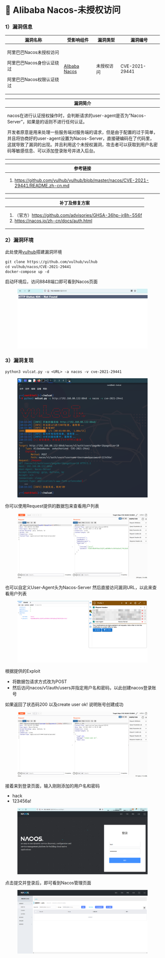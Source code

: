 # 💛 Alibaba Nacos-未授权访问

### 1）漏洞信息

|漏洞名称	|受影响组件	|漏洞类型	|漏洞编号	|
|--	|--	|--	|--	|
|<p>阿里巴巴Nacos未授权访问</p><p>阿里巴巴Nacos身份认证绕过</p><p>阿里巴巴Nacos权限认证绕过</p>	|[Alibaba Nacos](https://github.com/alibaba/nacos)	|未授权访问	|CVE-2021-29441	|

|漏洞简介	|
|--	|
|<p>nacos在进行认证授权操作时，会判断请求的user-agent是否为”Nacos-Server”，如果是的话则不进行任何认证。</p><p>开发者原意是用来处理一些服务端对服务端的请求，但是由于配置的过于简单，并且将协商好的user-agent设置为Nacos-Server，直接硬编码在了代码里，这就导致了漏洞的出现。并且利用这个未授权漏洞，攻击者可以获取到用户名密码等敏感信息、可以添加登录账号并进入后台。</p>	|

|参考链接	|
|--	|
|<ol><li><a href="https://github.com/vulhub/vulhub/blob/master/nacos/CVE-2021-29441/README.zh-cn.md">https://github.com/vulhub/vulhub/blob/master/nacos/CVE-2021-29441/README.zh-cn.md</a></li></ol>	|

|补丁及修复方案	|
|--	|
|<ol><li>（官方）<a href="https://github.com/advisories/GHSA-36hp-jr8h-556f">https://github.com/advisories/GHSA-36hp-jr8h-556f</a></li><li><a href="https://nacos.io/zh-cn/docs/auth.html">https://nacos.io/zh-cn/docs/auth.html</a></li></ol>	|

### 2）漏洞环境

此处使用[vulhub](https://github.com/vulhub/vulhub)搭建漏洞环境

```
git clone https://github.com/vulhub/vulhub
cd vulhub/nacos/CVE-2021-29441
docker-compose up -d
```

启动环境后，访问8848端口即可看到Nacos页面
<figure><img src="../../../static/imgs/vulns-alibaba/cve-2021-29441/nacos_cve_2021_29441_01.png" alt=""><figcaption></figcaption></figure>

### 3）漏洞复现

```
python3 vulcat.py -u <URL> -a nacos -v cve-2021-29441
```

<figure><img src="../../../static/imgs/vulns-alibaba/cve-2021-29441/nacos_cve_2021_29441_02.png" alt=""><figcaption></figcaption></figure>

你可以使用Request提供的数据包来查看用户列表
<figure><img src="../../../static/imgs/vulns-alibaba/cve-2021-29441/nacos_cve_2021_29441_03.png" alt=""><figcaption></figcaption></figure>

也可以自定义User-Agent头为Nacos-Server
然后直接访问漏洞URL，以此来查看用户列表
<figure><img src="../../../static/imgs/vulns-alibaba/cve-2021-29441/nacos_cve_2021_29441_04.png" alt=""><figcaption></figcaption></figure>

根据提供的Exploit
* 将数据包请求方式改为POST
* 然后访问nacos/v1/auth/users并指定用户名和密码，以此创建nacos登录账号

如果返回了状态码200 以及create user ok!
说明账号创建成功
<figure><img src="../../../static/imgs/vulns-alibaba/cve-2021-29441/nacos_cve_2021_29441_05.png" alt=""><figcaption></figcaption></figure>

接着来到登录页面，输入刚刚添加的用户名和密码
* hack
* 123456a!
<figure><img src="../../../static/imgs/vulns-alibaba/cve-2021-29441/nacos_cve_2021_29441_06.png" alt=""><figcaption></figcaption></figure>

点击提交并登录后，即可看到Nacos管理页面
<figure><img src="../../../static/imgs/vulns-alibaba/cve-2021-29441/nacos_cve_2021_29441_07.png" alt=""><figcaption></figcaption></figure>

